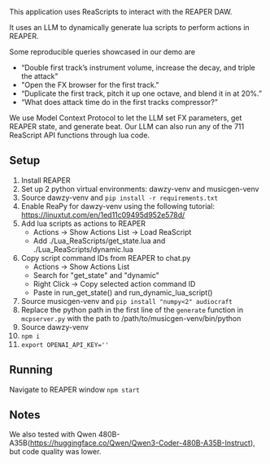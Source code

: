This application uses ReaScripts to interact with the REAPER DAW.

It uses an LLM to dynamically generate lua scripts to perform actions in REAPER.

Some reproducible queries showcased in our demo are
- “Double first track’s instrument volume, increase the decay, and triple the attack"
- "Open the FX browser for the first track."
- “Duplicate the first track, pitch it up one octave, and blend it in at 20%.”
- “What does attack time do in the first tracks compressor?”

We use Model Context Protocol to let the LLM set FX parameters, get REAPER state, and generate beat.
Our LLM can also run any of the 711 ReaScript API functions through lua code.

## Setup

1. Install REAPER
2. Set up 2 python virtual environments: dawzy-venv and musicgen-venv
3. Source dawzy-venv and `pip install -r requirements.txt`
4. Enable ReaPy for dawzy-venv using the following tutorial: https://linuxtut.com/en/1ed11c09495d952e578d/
5. Add lua scripts as actions to REAPER
    - Actions -> Show Actions List -> Load ReaScript
    - Add ./Lua_ReaScripts/get_state.lua and ./Lua_ReaScripts/dynamic.lua
6. Copy script command IDs from REAPER to chat.py
    - Actions -> Show Actions List
    - Search for "get_state" and "dynamic"
    - Right Click -> Copy selected action command ID
    - Paste in run_get_state() and run_dynamic_lua_script()
7. Source musicgen-venv and `pip install "numpy<2" audiocraft`
8. Replace the python path in the first line of the `generate` function in `mcpserver.py` with the path to /path/to/musicgen-venv/bin/python
9. Source dawzy-venv
10. `npm i`
11. `export OPENAI_API_KEY=''`

## Running
Navigate to REAPER window
`npm start`


## Notes
We also tested with Qwen 480B-A35B(https://huggingface.co/Qwen/Qwen3-Coder-480B-A35B-Instruct), but code quality was lower.
